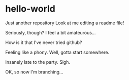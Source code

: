 hello-world
===========

Just another repository
Look at me editing a readme file!

Seriously, though?
I feel a bit amateurous...

How is it that I've never tried github?

Feeling like a phony.
Well, gotta start somewhere. 


Insanely late to the party.
Sigh.

OK, so now I'm branching...
